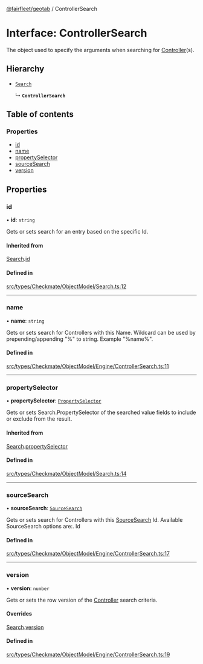 [@fairfleet/geotab](../README.md) / ControllerSearch

# Interface: ControllerSearch

The object used to specify the arguments when searching for [Controller](Controller.md)(s).

## Hierarchy

- [`Search`](Search.md)

  ↳ **`ControllerSearch`**

## Table of contents

### Properties

- [id](ControllerSearch.md#id)
- [name](ControllerSearch.md#name)
- [propertySelector](ControllerSearch.md#propertyselector)
- [sourceSearch](ControllerSearch.md#sourcesearch)
- [version](ControllerSearch.md#version)

## Properties

### id

• **id**: `string`

Gets or sets search for an entry based on the specific Id.

#### Inherited from

[Search](Search.md).[id](Search.md#id)

#### Defined in

[src/types/Checkmate/ObjectModel/Search.ts:12](https://github.com/fairfleet/geotab/blob/b682f10/src/types/Checkmate/ObjectModel/Search.ts#L12)

___

### name

• **name**: `string`

Gets or sets search for Controllers with this Name. Wildcard can be used by prepending/appending "%" to string. Example "%name%".

#### Defined in

[src/types/Checkmate/ObjectModel/Engine/ControllerSearch.ts:11](https://github.com/fairfleet/geotab/blob/b682f10/src/types/Checkmate/ObjectModel/Engine/ControllerSearch.ts#L11)

___

### propertySelector

• **propertySelector**: [`PropertySelector`](PropertySelector.md)

Gets or sets Search.PropertySelector of the searched value fields to include or exclude from the result.

#### Inherited from

[Search](Search.md).[propertySelector](Search.md#propertyselector)

#### Defined in

[src/types/Checkmate/ObjectModel/Search.ts:14](https://github.com/fairfleet/geotab/blob/b682f10/src/types/Checkmate/ObjectModel/Search.ts#L14)

___

### sourceSearch

• **sourceSearch**: [`SourceSearch`](SourceSearch.md)

Gets or sets search for Controllers with this [SourceSearch](SourceSearch.md) Id.
 Available SourceSearch options are:.
 <list><item><description>Id</description></item></list>

#### Defined in

[src/types/Checkmate/ObjectModel/Engine/ControllerSearch.ts:17](https://github.com/fairfleet/geotab/blob/b682f10/src/types/Checkmate/ObjectModel/Engine/ControllerSearch.ts#L17)

___

### version

• **version**: `number`

Gets or sets the row version of the [Controller](Controller.md) search criteria.

#### Overrides

[Search](Search.md).[version](Search.md#version)

#### Defined in

[src/types/Checkmate/ObjectModel/Engine/ControllerSearch.ts:19](https://github.com/fairfleet/geotab/blob/b682f10/src/types/Checkmate/ObjectModel/Engine/ControllerSearch.ts#L19)
